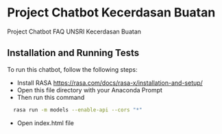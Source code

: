 # Project Chatbot Kecerdasan Buatan
Project Chatbot FAQ UNSRI Kecerdasan Buatan

## Installation and Running Tests

To run this chatbot, follow the following steps:
- Install RASA https://rasa.com/docs/rasa-x/installation-and-setup/
- Open this file directory with your Anaconda Prompt
- Then run this command
```bash
  rasa run -m models --enable-api --cors "*"
```
- Open index.html file 
